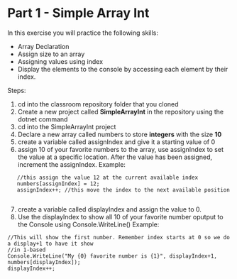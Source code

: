 # Part 1 - Simple Array Int

In this exercise you will practice the following skills:
- Array Declaration
- Assign size to an array
- Assigning values using index
- Display the elements to the console by accessing each element by their index.




Steps:
1. cd into the classroom repository folder that you cloned
2. Create a new project called **SimpleArrayInt** in the repository using the dotnet command
3. cd into the SimpleArrayInt project
4. Declare a new array called numbers to store **integers** with the size **10**
5. create a variable called assignIndex and give it a starting value of 0
6. assign 10 of your favorite numbers to the array, use assignIndex to set the value at a specific location. After the value 
has been assigned, increment the assignIndex. Example:
```
   //this assign the value 12 at the current available index
   numbers[assignIndex] = 12;
   assignIndex++; //this move the index to the next available position 
   
```
7. create a variable called displayIndex and assign the value to 0.
8. Use the displayIndex to show all 10 of your favorite number oputput to the Console using Console.WriteLine()
Example:
```
//This will show the first number. Remember index starts at 0 so we do a display+1 to have it show
//in 1-based
Console.WriteLine("My {0} favorite number is {1}", displayIndex+1, numbers[displayIndex]);
displayIndex++; 
```